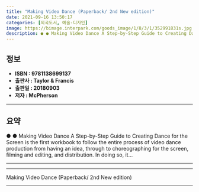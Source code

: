 ```yaml
---
title: "Making Video Dance (Paperback/ 2nd New edition)"
date: 2021-09-16 13:50:17
categories: [외국도서, 예술-디자인]
image: https://bimage.interpark.com/goods_image/1/8/3/1/352991831s.jpg
description: ● ● Making Video Dance A Step-by-Step Guide to Creating Dance for the Screen is the first workbook to follow the entire process of video dance production from
---
```


## **정보**

- **ISBN : 9781138699137**
- **출판사 : Taylor & Francis**
- **출판일 : 20180903**
- **저자 : McPherson**

------



## **요약**

●  ●  Making Video Dance A Step-by-Step Guide to Creating Dance for the Screen is the first workbook to follow the entire process of video dance production from having an idea, through to choreographing for the screen, filming and editing, and distribution. In doing so, it... 

------



------


Making Video Dance (Paperback/ 2nd New edition) 

------


